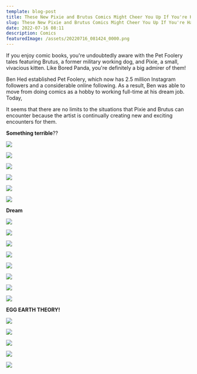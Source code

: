 ```yaml
---
template: blog-post
title: These New Pixie and Brutus Comics Might Cheer You Up If You're Having a Bad Day
slug: These New Pixie and Brutus Comics Might Cheer You Up If You're Having a Bad Day
date: 2022-07-16 08:11
description: Comics
featuredImage: /assets/20220716_081424_0000.png
---
```

If you enjoy comic books, you're undoubtedly aware with the Pet Foolery tales featuring Brutus, a former military working dog, and Pixie, a small, vivacious kitten. Like Bored Panda, you're definitely a big admirer of them!

Ben Hed established Pet Foolery, which now has 2.5 million Instagram followers and a considerable online following. As a result, Ben was able to move from doing comics as a hobby to working full-time at his dream job. Today,

It seems that there are no limits to the situations that Pixie and Brutus can encounter because the artist is continually creating new and exciting encounters for them.

**Something terrible**??

![](/assets/patreon-post-image-38.jpg)

![](/assets/patreon-post-image-37.jpg)

![](/assets/patreon-post-image-17.jpg)

![](/assets/patreon-post-image-44.jpg)

<script async src="https://pagead2.googlesyndication.com/pagead/js/adsbygoogle.js?client=ca-pub-4648723387452672"
     crossorigin="anonymous"></script>

<ins class="adsbygoogle"
     style="display:block; text-align:center;"
     data-ad-layout="in-article"
     data-ad-format="fluid"
     data-ad-client="ca-pub-4648723387452672"
     data-ad-slot="9248327144"></ins>

<script>
     (adsbygoogle = window.adsbygoogle || []).push({});
</script>

![](/assets/patreon-post-image-33.jpg)

![](/assets/patreon-post-image-42.jpg)

**Dream**

![](/assets/patreon-post-image-31.jpg)

![](/assets/patreon-post-image-43.jpg)

![](/assets/patreon-post-image-46.jpg)

![](/assets/patreon-post-image-45.jpg)

<script async src="https://pagead2.googlesyndication.com/pagead/js/adsbygoogle.js?client=ca-pub-4648723387452672"
     crossorigin="anonymous"></script>

<ins class="adsbygoogle"
     style="display:block; text-align:center;"
     data-ad-layout="in-article"
     data-ad-format="fluid"
     data-ad-client="ca-pub-4648723387452672"
     data-ad-slot="9248327144"></ins>

<script>
     (adsbygoogle = window.adsbygoogle || []).push({});
</script>

![](/assets/patreon-post-image-55.jpg)

![](/assets/patreon-post-image-40.jpg)

![](/assets/patreon-post-image-48.jpg)

<script async src="https://pagead2.googlesyndication.com/pagead/js/adsbygoogle.js?client=ca-pub-4648723387452672"
     crossorigin="anonymous"></script>

<ins class="adsbygoogle"
     style="display:block; text-align:center;"
     data-ad-layout="in-article"
     data-ad-format="fluid"
     data-ad-client="ca-pub-4648723387452672"
     data-ad-slot="9248327144"></ins>

<script>
     (adsbygoogle = window.adsbygoogle || []).push({});
</script>

![](/assets/patreon-post-image-51.jpg)

**EGG EARTH THEORY!**

![](/assets/patreon-post-image-47.jpg)

![](/assets/patreon-post-image-35.jpg)

![](/assets/patreon-post-image-58.jpg)

<script async src="https://pagead2.googlesyndication.com/pagead/js/adsbygoogle.js?client=ca-pub-4648723387452672"
     crossorigin="anonymous"></script>

<ins class="adsbygoogle"
     style="display:block; text-align:center;"
     data-ad-layout="in-article"
     data-ad-format="fluid"
     data-ad-client="ca-pub-4648723387452672"
     data-ad-slot="9248327144"></ins>

<script>
     (adsbygoogle = window.adsbygoogle || []).push({});
</script>

![](/assets/patreon-post-image-56.jpg)

![](/assets/patreon-post-image-54.jpg)